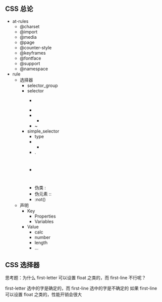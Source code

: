 ## CSS 总论

- at-rules
    - @charset
    - @import
    - @media
    - @page
    - @counter-style
    - @keyframes
    - @fontface
    - @support
    - @namespace
- rule
    - 选择器
        - selector_group
        - selector
            - >
            - <sp>
            - +
            - ~
        - simple_selector
            - type
            - *
            - .
            - #
            - 伪类 :
            - 伪元素 ::
            - :not()
    - 声明
        - Key
            - Properties
            - Variables
        - Value
            - calc
            - number
            - length
            - ...

## CSS 选择器

思考题：为什么 first-letter 可以设置 float 之类的，而 first-line 不行呢？

first-letter 选中的字是确定的，而 first-line 选中的字是不确定的
如果 first-line 可以设置 float 之类的，性能开销会很大
